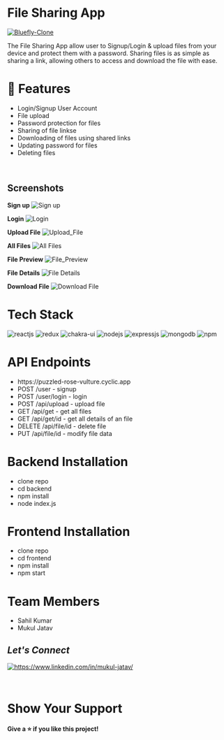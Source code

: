 # File Sharing App

<a href="https://file-sharing-application.netlify.app/" target="blank">
        <img src="https://img.shields.io/static/v1?style=for-the-badge&message=Want to see live preview »&color=1BB91F&logo=Bluefly&logoColor=FFFFFF&label=" alt="Bluefly-Clone" />
    </a>
<p> The File Sharing App allow user to Signup/Login & upload files from your device and protect them with a password. Sharing files is as simple as sharing a link, allowing others to access and download the file with ease.

 </p>

<h1> 🚀 Features </h1>
<ul> 
<li> Login/Signup User Account </li>
<li> File upload </li>
<li> Password protection for files </li> 
<li> Sharing of file linkse </li>
<li> Downloading of files using shared links </li> 
<li> Updating password for files </li> 
<li> Deleting files </li> 
</ul>

</br>

## Screenshots
**Sign up**
![Sign up](https://res.cloudinary.com/dfrhy6m3m/image/upload/v1691056346/dvfhxgdnwmqkulkiwr9p.png)

**Login**
![Login](https://res.cloudinary.com/dfrhy6m3m/image/upload/v1691056361/yczulojkiaakhepr8mtp.png)

**Upload File**
![Upload_File](https://res.cloudinary.com/dfrhy6m3m/image/upload/v1691056794/zriyikjldy1ykov8ahdr.png)

**All Files**
![All Files](https://res.cloudinary.com/dfrhy6m3m/image/upload/v1691055912/cakccj65p20zjiarlp9u.png)

**File Preview**
![File_Preview](https://res.cloudinary.com/dfrhy6m3m/image/upload/v1691056022/duzhamgxlax2zrzswgmw.png)


**File Details**
![File Details](https://res.cloudinary.com/dfrhy6m3m/image/upload/v1691055934/ckwnmlvmfhuvexq32dl8.png)

**Download File**
![Download File](https://res.cloudinary.com/dfrhy6m3m/image/upload/v1691056772/rjnoj7tc6qpijlpr1f9v.png)


<h1> Tech Stack </h1>
<p>
    <img src="https://img.shields.io/badge/React-20232A?style=for-the-badge&logo=react&logoColor=61DAFB" alt="reactjs" />
    <img src="https://img.shields.io/badge/Redux-593D88?style=for-the-badge&logo=redux&logoColor=white" alt="redux" />
    <img src="https://img.shields.io/badge/Chakra%20UI-3bc7bd?style=for-the-badge&logo=chakraui&logoColor=white" alt="chakra-ui" />
    <img src="https://img.shields.io/badge/Node.js-339933?style=for-the-badge&logo=node.js&logoColor=white" alt="nodejs" />
    <img src="https://img.shields.io/badge/Express.js-1946BE?style=for-the-badge&logo=express&logoColor=white" alt="expressjs" />
    <img src="https://img.shields.io/badge/MongoDB-47A248?style=for-the-badge&logo=mongodb&logoColor=white" alt="mongodb" />
    <img src="https://img.shields.io/badge/npm-CB3837?style=for-the-badge&logo=npm&logoColor=white" alt="npm" />
</p>

<h1> API Endpoints </h1>
<ul> 
<li> https://puzzled-rose-vulture.cyclic.app  </li>
<li> POST /user - signup </li>
<li> POST /user/login - login </li>
<li> POST /api/upload - upload file </li>
<li> GET /api/get - get all files </li>
<li> GET /api/get/id - get all details of an file </li>
<li> DELETE /api/file/id - delete file </li>
<li> PUT /api/file/id - modify file data </li>
</ul>

<h1>  Backend Installation </h1>
<ul> 
<li> clone repo  </li>
<li> cd backend </li>
<li> npm install </li>
<li> node index.js </li>
</ul>

<h1>  Frontend Installation </h1>
<ul> 
<li> clone repo  </li>
<li> cd frontend </li>
<li> npm install </li>
<li> npm start </li>
</ul>

<h1> Team Members </h1>
<ul> 
<li> Sahil Kumar  </li>
<li> Mukul Jatav </li>
</ul>

<h2><i>Let's Connect</i></h2>
<p align="left">
    <a href="https://www.linkedin.com/in/mukul-jatav/">
        <img align="center" src="https://img.shields.io/badge/LinkedIn-0077B5?style=for-the-badge&logo=linkedin&logoColor=white" alt="https://www.linkedin.com/in/mukul-jatav/" />
    </a>
</p>
<br>


<h1> Show Your Support </h1>
<h4> Give a ⭐️ if you like this project! </h4>
